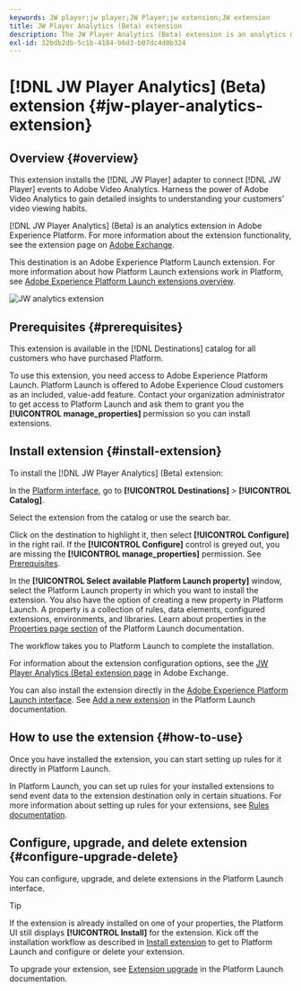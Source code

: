 ```yaml
---
keywords: JW player;jw player;JW Player;jw extension;JW extension
title: JW Player Analytics (Beta) extension
description: The JW Player Analytics (Beta) extension is an analytics destination in Adobe Experience Platform. For more information about the extension functionality, see the extension page on Adobe Exchange.
exl-id: 32bdb2db-5c1b-4184-b6d3-b07dc4d0b324
---
```

# [!DNL JW Player Analytics] (Beta) extension {#jw-player-analytics-extension}

## Overview {#overview}

This extension installs the [!DNL JW Player] adapter to connect [!DNL JW Player] events to Adobe Video Analytics. Harness the power of Adobe Video Analytics to gain detailed insights to understanding your customers’ video viewing habits.

[!DNL JW Player Analytics] (Beta) is an analytics extension in Adobe Experience Platform. For more information about the extension functionality, see the extension page on [Adobe Exchange](https://exchange.adobe.com/experiencecloud.details.101523.jw-player-analytics-launch-extension.html).

This destination is an Adobe Experience Platform Launch extension. For more information about how Platform Launch extensions work in Platform, see [Adobe Experience Platform Launch extensions overview](../launch-extensions/overview.md).

![JW analytics extension](../../assets/catalog/analytics/jw-analytics/catalog.png)

## Prerequisites {#prerequisites}

This extension is available in the [!DNL Destinations] catalog for all customers who have purchased Platform.

To use this extension, you need access to Adobe Experience Platform Launch. Platform Launch is offered to Adobe Experience Cloud customers as an included, value-add feature. Contact your organization administrator to get access to Platform Launch and ask them to grant you the **[!UICONTROL manage_properties]** permission so you can install extensions.

## Install extension {#install-extension}

To install the [!DNL JW Player Analytics] (Beta) extension:

In the [Platform interface](http://platform.adobe.com/), go to **[!UICONTROL Destinations]** > **[!UICONTROL Catalog]**.

Select the extension from the catalog or use the search bar.

Click on the destination to highlight it, then select **[!UICONTROL Configure]** in the right rail. If the **[!UICONTROL Configure]** control is greyed out, you are missing the **[!UICONTROL manage_properties]** permission. See [Prerequisites](#prerequisites).

In the **[!UICONTROL Select available Platform Launch property]** window, select the Platform Launch property in which you want to install the extension. You also have the option of creating a new property in Platform Launch. A property is a collection of rules, data elements, configured extensions, environments, and libraries. Learn about properties in the [Properties page section](../../../tags/ui/administration/companies-and-properties.md#properties-page) of the Platform Launch documentation.

The workflow takes you to Platform Launch to complete the installation. 

For information about the extension configuration options, see the [JW Player Analytics (Beta) extension page](https://exchange.adobe.com/experiencecloud.details.101523.jw-player-analytics-launch-extension.html) in Adobe Exchange.

You can also install the extension directly in the [Adobe Experience Platform Launch interface](https://launch.adobe.com/). See [Add a new extension](../../../tags/ui/managing-resources/extensions/overview.md#add-a-new-extension) in the Platform Launch documentation.

## How to use the extension {#how-to-use}

Once you have installed the extension, you can start setting up rules for it directly in Platform Launch.

In Platform Launch, you can set up rules for your installed extensions to send event data to the extension destination only in certain situations. For more information about setting up rules for your extensions, see [Rules documentation](../../../tags/ui/managing-resources/rules.md).

## Configure, upgrade, and delete extension {#configure-upgrade-delete}

You can configure, upgrade, and delete extensions in the Platform Launch interface.

>[!TIP]
>
>If the extension is already installed on one of your properties, the Platform UI still displays **[!UICONTROL Install]** for the extension. Kick off the installation workflow as described in [Install extension](#install-extension) to get to Platform Launch and configure or delete your extension.

To upgrade your extension, see [Extension upgrade](../../../tags/ui/managing-resources/extensions/extension-upgrade.md) in the Platform Launch documentation.
